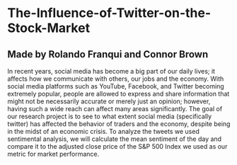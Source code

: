 # The-Influence-of-Twitter-on-the-Stock-Market
## Made by Rolando Franqui and Connor Brown

In recent years, social media has become a big part of our daily lives; it affects how we communicate with others, our jobs and the economy. With social media platforms such as YouTube, Facebook, and Twitter becoming extremely popular, people are allowed to express and share information that might not be necessarily accurate or merely just an opinion; however, having such a wide reach can affect many areas significantly. The goal of our research project is to see to what extent social media (specifically twitter) has affected the behavior of traders and the economy, despite being in the midst of an economic crisis. To analyze the tweets we used sentimental analysis, we will calculate the mean sentiment of the day and compare it to the adjusted close price of the S&amp;P 500 Index we used as our metric for market performance.
